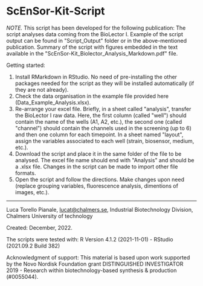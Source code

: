 # ScEnSor-Kit-Script

_NOTE._ This script has been developed for the following publication: 
The script analyses data coming from the BioLector I. Example of the script output can be found in "Script_Output" folder or in the above-mentioned publication.
Summary of the script with figures embedded in the text available in the "ScEnSor-Kit_Biolector_Analysis_Markdown.pdf" file.

Getting started:

1. Install RMarkdown in RStudio. No need of pre-installing the other packages needed for the script as they will be installed automatically (if they are not already).
2. Check the data organisation in the example file provided here (Data_Example_Analysis.xlsx). 
3. Re-arrange your excel file. Briefly, in a sheet called "analysis", transfer the BioLector I raw data. Here, the first column (called "well") should contain the name of the wells (A1, A2, etc.), the second one (called "channel") should contain the channels used in the screening (up to 6) and then one column for each timepoint. In a sheet named "layout", assign the variables associated to each well (strain, biosensor, medium, etc.).
4. Download the script and place it in the same folder of the file to be analysed. The excel file name should end with "Analysis" and should be a .xlsx file. Changes in the script can be made to import other file formats.
5. Open the script and follow the directions. Make changes upon need (replace grouping variables, fluorescence analysis, dimentions of images, etc.).

----
Luca Torello Pianale, lucat@chalmers.se, Industrial Biotechnology Division, Chalmers University of technology

Created: December, 2022.

The scripts were tested with: R Version 4.1.2 (2021-11-01) - RStudio (2021.09.2 Build 382)  

Acknowledgment of support: This material is based upon work supported by the Novo Nordisk Foundation grant DISTINGUISHED INVESTIGATOR 2019 - Research within biotechnology-based synthesis & production (#0055044). 
